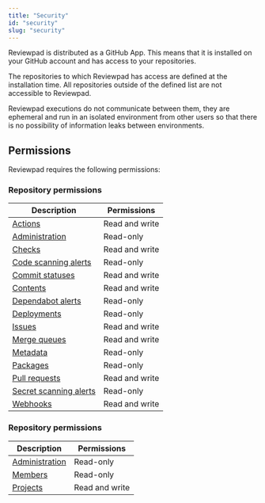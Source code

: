 ```yaml
---
title: "Security"
id: "security"
slug: "security"
---
```


Reviewpad is distributed as a GitHub App. This means that it is installed on your GitHub account and has access to your repositories.

The repositories to which Reviewpad has access are defined at the installation time. All repositories outside of the defined list are not accessible to Reviewpad.

Reviewpad executions do not communicate between them, they are ephemeral and run in an isolated environment from other users so that there is no possibility of information leaks between environments.

## Permissions

Reviewpad requires the following permissions:

### Repository permissions

| Description                                                                                                    | Permissions    |
| -------------------------------------------------------------------------------------------------------------- | -------------- |
| [Actions](https://docs.github.com/en/rest/overview/permissions-required-for-github-apps#actions)               | Read and write |
| [Administration](https://docs.github.com/en/rest/overview/permissions-required-for-github-apps#administration) | Read-only      |
| [Checks](https://docs.github.com/en/rest/overview/permissions-required-for-github-apps#checks)                 | Read and write |
| [Code scanning alerts](https://docs.github.com/v3/apps/permissions)                                            | Read-only      |
| [Commit statuses](https://docs.github.com/v3/apps/permissions#commit-statuses)                                 | Read and write |
| [Contents](https://docs.github.com/en/rest/overview/permissions-required-for-github-apps#contents)             | Read and write |
| [Dependabot alerts](https://docs.github.com/v3/apps/permissions#dependabot-alerts)                             | Read-only      |
| [Deployments](https://docs.github.com/v3/apps/permissions#deployments)                                         | Read-only      |
| [Issues](https://docs.github.com/v3/apps/permissions#issues)                                                   | Read and write |
| [Merge queues](https://docs.github.com/v3/apps/permissions)                                                    | Read and write |
| [Metadata](https://docs.github.com/v3/apps/permissions#metadata)                                               | Read-only      |
| [Packages](https://docs.github.com/v3/apps/permissions)                                                        | Read-only      |
| [Pull requests](https://docs.github.com/v3/apps/permissions#pull-requests)                                     | Read and write |
| [Secret scanning alerts](https://docs.github.com/v3/apps/permissions#secret-scanning-alerts)                   | Read-only      |
| [Webhooks](https://docs.github.com/en/rest/overview/permissions-required-for-github-apps#repository-webhooks)  | Read and write |

### Repository permissions

| Description                                                                                                                 | Permissions    |
| --------------------------------------------------------------------------------------------------------------------------- | -------------- |
| [Administration](https://docs.github.com/en/rest/overview/permissions-required-for-github-apps#organization-administration) | Read-only      |
| [Members](https://docs.github.com/v3/apps/permissions#members)                                                              | Read-only      |
| [Projects](https://docs.github.com/v3/apps/permissions#organization-projects)                                               | Read and write |
